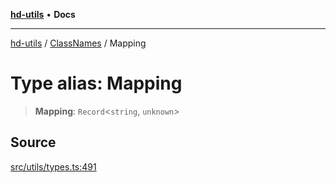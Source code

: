 [**hd-utils**](../../../README.md) • **Docs**

***

[hd-utils](../../../globals.md) / [ClassNames](../README.md) / Mapping

# Type alias: Mapping

> **Mapping**: `Record`\<`string`, `unknown`\>

## Source

[src/utils/types.ts:491](https://github.com/AhmadHddad/h-utils/blob/5c76ff5de068cee019fc632d9da2e395721bb48f/src/utils/types.ts#L491)
